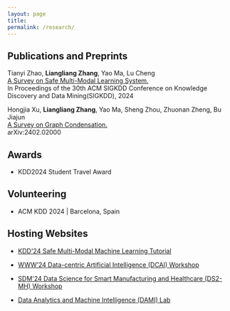 ```yaml
---
layout: page
title: 
permalink: /research/
---
```


## Publications and Preprints

Tianyi Zhao, **Liangliang Zhang**, Yao Ma, Lu Cheng\
[A Survey on Safe Multi-Modal Learning System.](https://arxiv.org/pdf/2402.05355.pdf)\
In Proceedings of the 30th ACM SIGKDD Conference on Knowledge Discovery and Data Mining(SIGKDD), 2024

Hongjia Xu, **Liangliang Zhang**, Yao Ma, Sheng Zhou, Zhuonan Zheng, Bu Jiajun\
[A Survey on Graph Condensation.](https://arxiv.org/pdf/2402.02000.pdf)\
arXiv:2402.02000

## Awards

- KDD2024 Student Travel Award

## Volunteering

- ACM KDD 2024 | Barcelona, Spain

## Hosting Websites

- [KDD'24 Safe Multi-Modal Machine Learning Tutorial](https://sites.google.com/view/kdd-tutorial/safe-multi-modal)

- [WWW’24 Data-centric Artificial Intelligence (DCAI) Workshop](https://dcai-workshop.github.io/)

- [SDM'24 Data Science for Smart Manufacturing and Healthcare (DS2-MH) Workshop](https://dssmh.github.io/)

- [Data Analytics and Machine Intelligence (DAMI) Lab](https://dami-lab.github.io/)